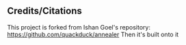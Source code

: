 ## Credits/Citations
This project is forked from Ishan Goel's repository: https://github.com/quackduck/annealer
Then it's built onto it
